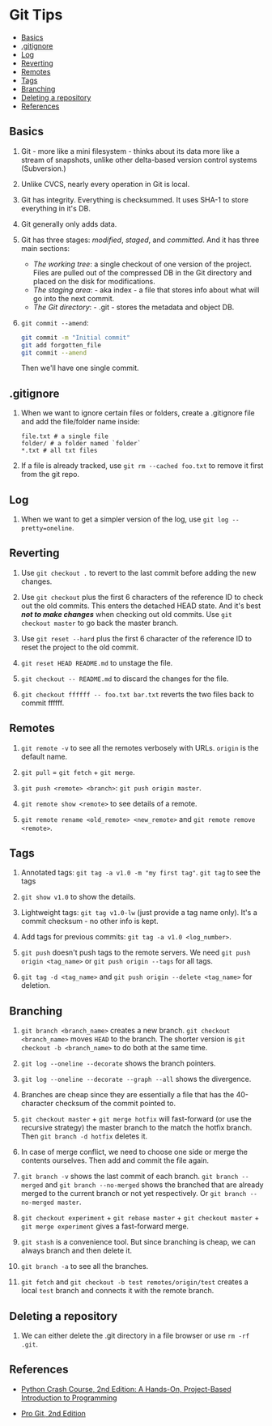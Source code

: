 # Git Tips


* [Basics](#basics)
* [.gitignore](#gitignore)
* [Log](#log)
* [Reverting](#reverting)
* [Remotes](#remotes)
* [Tags](#tags)
* [Branching](#branching)
* [Deleting a repository](#deleting-a-repository)
* [References](#references)

## Basics

1. Git - more like a mini filesystem - thinks about its data more like a stream of snapshots, unlike other delta-based version control systems (Subversion.)

2. Unlike CVCS, nearly every operation in Git is local.

3. Git has integrity. Everything is checksummed. It uses SHA-1 to store everything in it's DB.

4. Git generally only adds data.

5. Git has three stages: *modified*, *staged*, and *committed*. And it has three main sections:
    * *The working tree*: a single checkout of one version of the project. Files are pulled out of the compressed DB in the Git directory and placed on the disk for modifications.
    * *The staging area*: - aka index - a file that stores info about what will go into the next commit.
    * *The Git directory*: - .git - stores the metadata and object DB.

6. `git commit --amend`:

    ```bash
    git commit -m "Initial commit"
    git add forgotten_file
    git commit --amend
    ```

    Then we'll have one single commit.

## .gitignore

1. When we want to ignore certain files or folders, create a .gitignore file and add the file/folder name inside:

    ```text
    file.txt # a single file
    folder/ # a folder named `folder`
    *.txt # all txt files
    ```

2. If a file is already tracked, use `git rm --cached foo.txt` to remove it first from the git repo.

## Log

1. When we want to get a simpler version of the log, use `git log --pretty=oneline`.

## Reverting

1. Use `git checkout .` to revert to the last commit before adding the new changes.

2. Use `git checkout` plus the first 6 characters of the reference ID to check out the old commits. This enters the detached HEAD state. And it's best ***not to make changes*** when checking out old commits. Use `git checkout master` to go back the master branch.

3. Use `git reset --hard` plus the first 6 character of the reference ID to reset the project to the old commit.

4. `git reset HEAD README.md` to unstage the file.

5. `git checkout -- README.md` to discard the changes for the file.

6. `git checkout ffffff -- foo.txt bar.txt` reverts the two files back to commit ffffff.

## Remotes

1. `git remote -v` to see all the remotes verbosely with URLs. `origin` is the default name.

2. `git pull` = `git fetch` + `git merge`.

3. `git push <remote> <branch>`: `git push origin master`.

4. `git remote show <remote>` to see details of a remote.

5. `git remote rename <old_remote> <new_remote>` and `git remote remove <remote>`.

## Tags

1. Annotated tags: `git tag -a v1.0 -m "my first tag"`. `git tag` to see the tags

2. `git show v1.0` to show the details.

3. Lightweight tags: `git tag v1.0-lw` (just provide a tag name only). It's a commit checksum - no other info is kept.

4. Add tags for previous commits: `git tag -a v1.0 <log_number>`.

5. `git push` doesn't push tags to the remote servers. We need `git push origin <tag_name>` or `git push origin --tags` for all tags.

6. `git tag -d <tag_name>` and `git push origin --delete <tag_name>` for deletion.

## Branching

1. `git branch <branch_name>` creates a new branch. `git checkout <branch_name>` moves `HEAD` to the branch. The shorter version is `git checkout -b <branch_name>` to do both at the same time.

2. `git log --oneline --decorate` shows the branch pointers.

3. `git log --oneline --decorate --graph --all` shows the divergence.

4. Branches are cheap since they are essentially a file that has the 40-character checksum of the commit pointed to.

5. `git checkout master` + `git merge hotfix` will fast-forward (or use the recursive strategy) the master branch to the match the hotfix branch. Then `git branch -d hotfix` deletes it.

6. In case of merge conflict, we need to choose one side or merge the contents ourselves. Then add and commit the file again.

7. `git branch -v` shows the last commit of each branch. `git branch --merged` and `git branch --no-merged` shows the branched that are already merged to the current branch or not yet respectively. Or `git branch --no-merged master`.

8. `git checkout experiment` + `git rebase master` + `git checkout master` + `git merge experiment` gives a fast-forward merge.

9. `git stash` is a convenience tool. But since branching is cheap, we can always branch and then delete it.

10. `git branch -a` to see all the branches.

11. `git fetch` and `git checkout -b test remotes/origin/test` creates a local `test` branch and connects it with the remote branch.

## Deleting a repository

1. We can either delete the .git directory in a file browser or use `rm -rf .git`.

## References

* [Python Crash Course, 2nd Edition: A Hands-On, Project-Based Introduction to Programming](https://www.amazon.com/Python-Crash-Course-2nd-Edition/dp/1593279280/ref=sr_1_1?keywords=python+crash+course&qid=1558808134&s=gateway&sr=8-1)

* [Pro Git, 2nd Edition](https://git-scm.com/book/en/v2)
